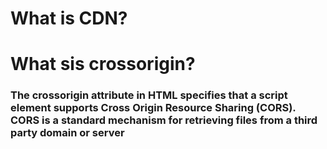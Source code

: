# What is CDN?
# What sis crossorigin?
### The crossorigin attribute in HTML specifies that a script element supports Cross Origin Resource Sharing (CORS). CORS is a standard mechanism for retrieving files from a third party domain or server